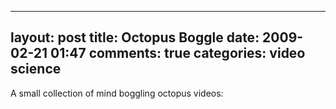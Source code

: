 
---
layout: post
title: Octopus Boggle
date: 2009-02-21 01:47
comments: true
categories: video science
---

A small collection of mind boggling octopus videos:

<object width="624" height="492"><param name="movie" value="http://www.youtube-nocookie.com/v/ckP8msIgMYE&hl=en&fs=1&rel=0&color1=0x3a3a3a&color2=0x999999"></param><param name="allowFullScreen" value="true"></param><param name="allowscriptaccess" value="always"></param><embed src="http://www.youtube-nocookie.com/v/ckP8msIgMYE&hl=en&fs=1&rel=0&color1=0x3a3a3a&color2=0x999999" type="application/x-shockwave-flash" allowscriptaccess="always" allowfullscreen="true" width="624" height="492"></embed></object>

<object width="624" height="492"><param name="movie" value="http://www.youtube-nocookie.com/v/H8oQBYw6xxc&hl=en&fs=1&rel=0&color1=0x3a3a3a&color2=0x999999"></param><param name="allowFullScreen" value="true"></param><param name="allowscriptaccess" value="always"></param><embed src="http://www.youtube-nocookie.com/v/H8oQBYw6xxc&hl=en&fs=1&rel=0&color1=0x3a3a3a&color2=0x999999" type="application/x-shockwave-flash" allowscriptaccess="always" allowfullscreen="true" width="624" height="492"></embed></object>



